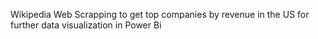 Wikipedia Web Scrapping to get top companies by revenue in the US for further data visualization in Power Bi
